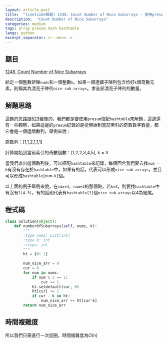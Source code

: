 ```yaml
---
layout: article_post
title:  "[Leetcode解題] 1248. Count Number of Nice Subarrays - 使用presum+hashtable解"
description:  "Count Number of Nice Subarrays"
categories: medium 
tags: array presum hash hashtable
langs: python
excerpt_separator: <!--more-->
---
```


## 題目

[1248. Count Number of Nice Subarrays](https://leetcode.com/problems/count-number-of-nice-subarrays/)

給定一個整數矩陣`nums`和一個整數`k`。如果一個連續子陣列包含恰好`k`個奇數元素，則稱其為漂亮子陣列`nice sub-arrays`。求全部漂亮子陣列的數量。

## 解題思路

這題的思路跟[523](https://www.catxcoder.com/medium/2024/05/18/523-Continuous-subarray-sum.html)蠻像的，我們都是要使用`presum`搭配`hashtable`來解題，這邊還有一些觀察，如果這邊的`presum`紀錄的是從開始到當前索引的奇數數字數量，那它會是一個遞增數列，舉例來說：

原數列：[1,1,2,1,1,1]

計算開始到當前索引的奇數個數：[1,2,2,3,4,5], k = 3

當我們求出這個數列後，可以搭配`hashtable`來記錄，每個回合我們要去找`num - k`有沒有存在於`hashtable`中，如果有的話，代表可以形成`nice sub-arrays`，並且可以形成`hashtable[num-k]`個。

以上面的例子舉例來說，在`idx=4, num=4`的那個點，若`k=3`，則要找`hashtable`中有沒有`1(4-3)`，有的話則代表有`hashtable[1]`個`nice sub-arrays`以4為結尾。

## 程式碼

```python
class Solution(object):
    def numberOfSubarrays(self, nums, k):
        """
        :type nums: List[int]
        :type k: int
        :rtype: int
        """
        ht = {0: 1}
        
        num_nice_arr = 0
        cur = 0
        for num in nums:
            if num % 2 == 1:
                cur += 1
            ht.setdefault(cur, 0)
            ht[cur] += 1
            if cur - k in ht:
                num_nice_arr += ht[cur-k]
        return num_nice_arr
```

## 時間複雜度

所以我們只需進行一次迴圈，時間複雜度為$O(n)$